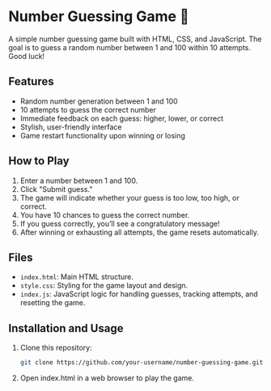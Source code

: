# Number Guessing Game 🎲

A simple number guessing game built with HTML, CSS, and JavaScript. The goal is to guess a random number between 1 and 100 within 10 attempts. Good luck!

## Features
- Random number generation between 1 and 100
- 10 attempts to guess the correct number
- Immediate feedback on each guess: higher, lower, or correct
- Stylish, user-friendly interface
- Game restart functionality upon winning or losing

## How to Play
1. Enter a number between 1 and 100.
2. Click "Submit guess."
3. The game will indicate whether your guess is too low, too high, or correct.
4. You have 10 chances to guess the correct number.
5. If you guess correctly, you’ll see a congratulatory message!
6. After winning or exhausting all attempts, the game resets automatically.

## Files
- `index.html`: Main HTML structure.
- `style.css`: Styling for the game layout and design.
- `index.js`: JavaScript logic for handling guesses, tracking attempts, and resetting the game.

## Installation and Usage
1. Clone this repository:
   ```bash
   git clone https://github.com/your-username/number-guessing-game.git
2. Open index.html in a web browser to play the game.
